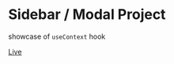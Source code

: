# Sidebar / Modal Project

showcase of `useContext` hook

[Live](https://zealous-hypatia-655953.netlify.app/)
